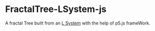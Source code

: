 # FractalTree-LSystem-js

A fractal Tree built from an [L System](https://en.wikipedia.org/wiki/L-system) with the help of p5.js frameWork.
